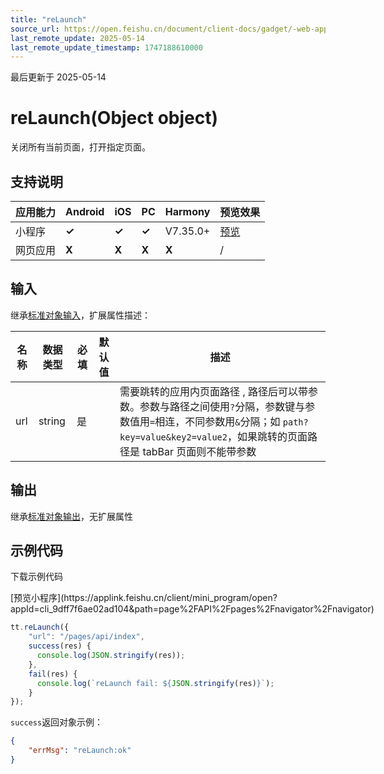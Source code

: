 ```yaml
---
title: "reLaunch"
source_url: https://open.feishu.cn/document/client-docs/gadget/-web-app-api/navigation/relaunch
last_remote_update: 2025-05-14
last_remote_update_timestamp: 1747188610000
---
```

最后更新于 2025-05-14

# reLaunch(Object object)

关闭所有当前页面，打开指定页面。

## 支持说明

应用能力 | Android | iOS | PC | Harmony | 预览效果
--- | --- | --- | --- | --- | ---
小程序 | **✓** | **✓** | **✓** | V7.35.0+ | [预览](https://applink.feishu.cn/client/mini_program/open?appId=cli_9dff7f6ae02ad104&path=page%2FAPI%2Fpages%2Fnavigator%2Fnavigator)
网页应用 | **X** | **X** | **X** | **X** | /

## 输入

继承[标准对象输入](https://open.feishu.cn/document/uYjL24iN/ukzNy4SO3IjL5cjM)，扩展属性描述：

名称 | 数据类型 | 必填 | 默认值 | 描述
--- | --- | --- | --- | ---
url | string | 是 |  | 需要跳转的应用内页面路径 , 路径后可以带参数。参数与路径之间使用`?`分隔，参数键与参数值用`=`相连，不同参数用`&`分隔；如 `path?key=value&key2=value2`，如果跳转的页面路径是 tabBar 页面则不能带参数

## 输出

继承[标准对象输出](https://open.feishu.cn/document/uYjL24iN/ukzNy4SO3IjL5cjM#8c92acb8)，无扩展属性

## 示例代码

<md-download-code href="https://open.feishu.cn/document/uYjL24iN/uYDM04iNwQjL2ADN" mobileDisplay="none">下载示例代码</md-download-code>

<div style="display: flex">
          [预览小程序](https://applink.feishu.cn/client/mini_program/open?appId=cli_9dff7f6ae02ad104&path=page%2FAPI%2Fpages%2Fnavigator%2Fnavigator)

</div> 

```js
tt.reLaunch({
    "url": "/pages/api/index",
    success(res) {
      console.log(JSON.stringify(res));
    },
    fail(res) {
      console.log(`reLaunch fail: ${JSON.stringify(res)}`);
    }
});
```

`success`返回对象示例：
```json
{
    "errMsg": "reLaunch:ok"
}
```
